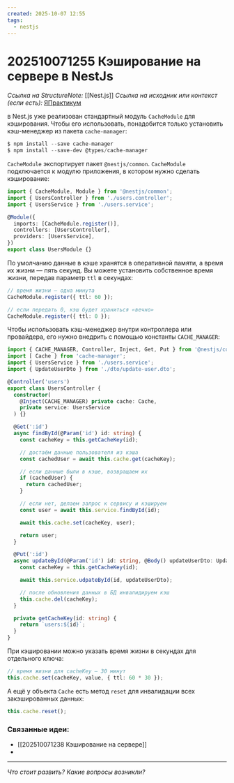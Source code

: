 ```yaml
---
created: 2025-10-07 12:55
tags:
  - nestjs
---
```

# 202510071255 Кэширование на сервере в NestJs

*Ссылка на StructureNote:* [[Nest.js]]
*Ссылка на исходник или контекст (если есть):* [ЯПрактикум](https://practicum.yandex.ru/trainer/backend-nodejs/lesson/c853ccd2-0bf3-4f5d-9bb9-b319db84e934/task/b04bd35c-bf4e-48f0-9512-98d11fa8c2c8/)

в Nest.js уже реализован стандартный модуль `CacheModule` для кэширования. Чтобы его использовать, понадобится только установить кэш-менеджер из пакета `cache-manager`:

```ts
$ npm install --save cache-manager
$ npm install --save-dev @types/cache-manager
```

`CacheModule` экспортирует пакет `@nestjs/common`. `CacheModule` подключается к модулю приложения, в котором нужно сделать кэширование:

```ts
import { CacheModule, Module } from '@nestjs/common';
import { UsersController } from './users.controller';
import { UsersService } from './users.service';

@Module({
  imports: [CacheModule.register()],
  controllers: [UsersController],
  providers: [UsersService],
})
export class UsersModule {}
```

По умолчанию данные в кэше хранятся в оперативной памяти, а время их жизни — пять секунд. Вы можете установить собственное время жизни, передав параметр `ttl` в секундах:

```ts
// время жизни — одна минута
CacheModule.register({ ttl: 60 });

// если передать 0, кэш будет храниться «вечно»
CacheModule.register({ ttl: 0 });
```

Чтобы использовать кэш-менеджер внутри контроллера или провайдера, его нужно внедрить с помощью константы `CACHE_MANAGER`:

```ts
import { CACHE_MANAGER, Controller, Inject, Get, Put } from '@nestjs/common';
import [ Cache } from 'cache-manager';
import { UsersService } from './users.service';
import { UpdateUserDto } from './dto/update-user.dto';

@Controller('users')
export class UsersController {
  constructor(
    @Inject(CACHE_MANAGER) private cache: Cache,
    private service: UsersService
  ) {}

  @Get(':id')
  async findById(@Param('id') id: string) {
    const cacheKey = this.getCacheKey(id);

    // достаём данные пользователя из кэша
    const cachedUser = await this.cache.get(cacheKey);

    // если данные были в кэше, возвращаем их
    if (cachedUser) {
      return cachedUser;
    }

    // если нет, делаем запрос к сервису и кэшируем
    const user = await this.service.findById(id);

    await this.cache.set(cacheKey, user);

    return user;
  }

  @Put(':id')
  async updateById(@Param('id') id: string, @Body() updateUserDto: UpdateUserDto) {
    const cacheKey = this.getCacheKey(id);

    await this.service.udpateById(id, updateUserDto);

    // после обновления данных в БД инвалидируем кэш
    this.cache.del(cacheKey);
  }

  private getCacheKey(id: string) {
    return `users:${id}`;
  }
}
```

При кэшировании можно указать время жизни в секундах для отдельного ключа:

```ts
// время жизни для cacheKey — 30 минут
this.cache.set(cacheKey, value, { ttl: 60 * 30 });
```

А ещё у объекта `Cache` есть метод `reset` для инвалидации всех закэшированных данных:

```ts
this.cache.reset();
```

### Связанные идеи:

* [[202510071238 Кэширование на сервере]]
* 
---

*Что стоит развить? Какие вопросы возникли?*
